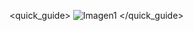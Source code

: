 <quick_guide>
![Imagen1](http://static.energysistem.com/images/manuals/39245/53735b380e71b.jpg)
</quick_guide>
